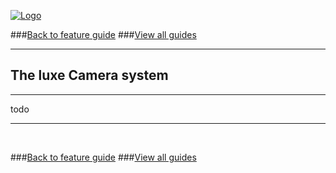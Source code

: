 
[![Logo](http://luxeengine.com/images/logo.png)](index.html)

###[Back to feature guide](guide.html#camera)
###[View all guides](guide.html)

---
## The luxe Camera system
---

todo

---

&nbsp;   

###[Back to feature guide](guide.html#camera)
###[View all guides](guide.html)

&nbsp;   
&nbsp;   
&nbsp;   